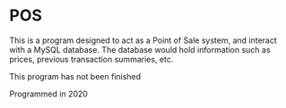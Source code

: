 # POS

This is a program designed to act as a Point of Sale system, and interact with a MySQL database.
The database would hold information such as prices, previous transaction summaries, etc.

This program has not been finished

Programmed in 2020
